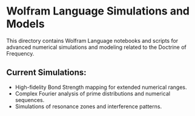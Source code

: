 # Wolfram Language Simulations and Models

This directory contains Wolfram Language notebooks and scripts for advanced numerical simulations and modeling related to the Doctrine of Frequency.

## Current Simulations:
* High-fidelity Bond Strength mapping for extended numerical ranges.
* Complex Fourier analysis of prime distributions and numerical sequences.
* Simulations of resonance zones and interference patterns.
